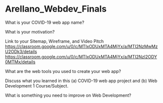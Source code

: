 # Arellano_Webdev_Finals

What is your COVID-19 web app name?

What is your motivation?

Link to your Sitemap, Wireframe, and Video Pitch
https://classroom.google.com/u/0/c/MTIxODUxMTA4MjYx/a/MTI2NzMwMzU2ODk3/details
https://classroom.google.com/u/0/c/MTIxODUxMTA4MjYx/a/MTI2NzI2ODY0MTMx/details

What are the web tools you used to create your web app?

Discuss what you learned in this (a) COVID-19 web app project and (b) Web Development 1 Course/Subject. 

What is something you need to improve on Web Development?
